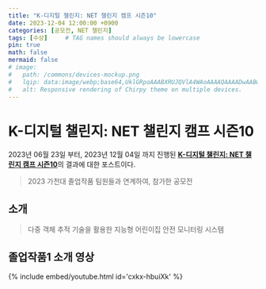 ```yaml
---
title: "K-디지털 챌린지: NET 챌린지 캠프 시즌10"
date: 2023-12-04 12:00:00 +0900
categories: [공모전, NET 챌린지]
tags: [수상]     # TAG names should always be lowercase
pin: true
math: false
mermaid: false
# image:
#   path: /commons/devices-mockup.png
#   lqip: data:image/webp;base64,UklGRpoAAABXRUJQVlA4WAoAAAAQAAAADwAABwAAQUxQSDIAAAARL0AmbZurmr57yyIiqE8oiG0bejIYEQTgqiDA9vqnsUSI6H+oAERp2HZ65qP/VIAWAFZQOCBCAAAA8AEAnQEqEAAIAAVAfCWkAALp8sF8rgRgAP7o9FDvMCkMde9PK7euH5M1m6VWoDXf2FkP3BqV0ZYbO6NA/VFIAAAA
#   alt: Responsive rendering of Chirpy theme on multiple devices.
---
```


# K-디지털 챌린지: NET 챌린지 캠프 시즌10

2023년 06월 23일 부터, 2023년 12월 04일 까지 진행된 [**K-디지털 챌린지: NET 챌린지 캠프 시즌10**](https://koren.kr/kor/Alram/contyView.asp?s=17&page=1)의 결과에 대한 포스트이다.
>2023 가천대 졸업작품 팀원들과 연계하여, 참가한 공모전

## 소개
> 다중 객체 추적 기술을 활용한 지능형 어린이집 안전 모니터링 시스템

<!-- ## 참여자

| 이름            | 역할        | 참여도  |
|:--------------:|:-----------:|"--------:|
| 유인재          | 팀장 / 개발 | 100% |
| ㅊ**            | 팀원 / 개발 | 100% |
| ㅍ**            | 팀원 / 개발 | 100% |
| ㄱ**            | 팀원 / 개발 | 50% |
| ㄱ**            | 팀원 / 개발 | 0% | -->

## 졸업작품1 소개 영상
{% include embed/youtube.html id='cxkx-hbuiXk' %}